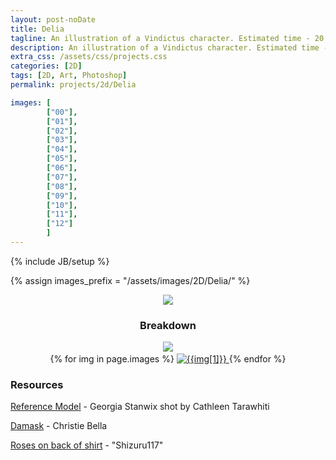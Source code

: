 ```yaml
---
layout: post-noDate
title: Delia
tagline: An illustration of a Vindictus character. Estimated time - 20 hours.
description: An illustration of a Vindictus character. Estimated time - 20 hours.
extra_css: /assets/css/projects.css
categories: [2D]
tags: [2D, Art, Photoshop]
permalink: projects/2d/Delia

images: [
        ["00"],
        ["01"],
        ["02"],
        ["03"],
        ["04"],
        ["05"],
        ["06"],
        ["07"],
        ["08"],
        ["09"],
        ["10"],
        ["11"],
        ["12"]
        ]
---
```

{% include JB/setup %}

{% assign images_prefix = "/assets/images/2D/Delia/" %}


<div class="projects-grid" id="slideshow" style="text-align: center;">
    <a href="{{images_prefix}}BrianTam-Delia.png">
        <img src="{{images_prefix}}BrianTam-Delia.png">
    </a>
    <h3>Breakdown</h3>
    <a href="{{images_prefix}}delia-progress.gif">
        <img src="{{images_prefix}}delia-progress.gif">
    </a>
    <br>
    {% for img in page.images %}
        <a href="{{images_prefix}}{{img[0]}}.png" class="project-container">
            <img src="{{images_prefix}}{{img[0]}}-tn.png" class="img-responsive" alt="{{img[1]}}" style="margin-top: 3px">
        </a>
    {% endfor %}
</div>

<script>
    $('#slideshow').photobox('a', {history:false, time:0, counter:false});
</script>

<h3>Resources</h3>

[Reference Model](http://cathleentarawhiti.deviantart.com/art/Snow-4-393385557) - Georgia Stanwix shot by Cathleen Tarawhiti

[Damask](http://kittenbella.deviantart.com/art/Damask-Brites-Patterns-101555681) - Christie Bella

[Roses on back of shirt](http://shizuru117.deviantart.com/art/Rose-Brushes-74257449) - "Shizuru117"
